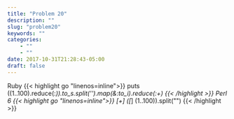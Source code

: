 ```yaml
---
title: "Problem 20"
description: ""
slug: "problem20"
keywords: ""
categories: 
    - ""
    - ""
date: 2017-10-31T21:28:43-05:00
draft: false
---
```

Ruby
{{< highlight go  "linenos=inline">}}
puts ((1..100).reduce(:*)).to_s.split('').map(&:to_i).reduce(:+)
{{< /highlight >}}
Perl 6
{{< highlight go  "linenos=inline">}}
[+] ([*] (1..100)).split("")
{{< /highlight >}}
